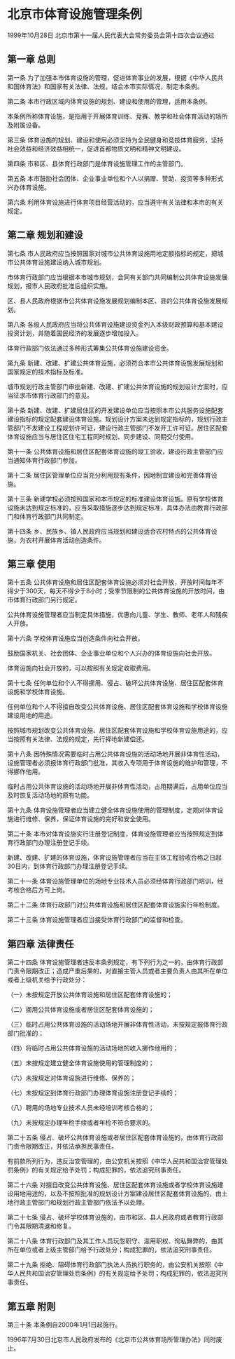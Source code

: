 # 北京市体育设施管理条例

1999年10月28日 北京市第十一届人民代表大会常务委员会第十四次会议通过

<!-- INFO END -->

## 第一章  总则

第一条 为了加强本市体育设施的管理，促进体育事业的发展，根据《中华人民共和国体育法》和国家有关法律、法规，结合本市实际情况，制定本条例。

第二条 本市行政区域内体育设施的规划、建设和使用的管理，适用本条例。

本条例所称体育设施，是指用于开展体育训练、竞赛、教学和社会体育活动的场所及附属设备。

第三条 体育设施的规划、建设和使用必须坚持为全民健身和竞技体育服务，坚持社会效益和经济效益相统一，促进首都物质文明和精神文明建设。

第四条 市和区、县体育行政部门是体育设施管理工作的主管部门。

第五条 本市鼓励社会团体、企业事业单位和个人以捐赠、赞助、投资等多种形式兴办体育设施。

第六条 利用体育设施进行体育项目经营活动的，应当遵守有关法律和本市的有关规定。

## 第二章  规划和建设

第七条 市人民政府应当按照国家对城市公共体育设施用地定额指标的规定，把城市公共体育设施建设纳入城市规划。

市体育行政部门应当根据本市城市规划，会同有关部门共同编制公共体育设施发展规划，报市人民政府批准后组织实施。

区、县人民政府根据市公共体育设施发展规划编制本区、县的公共体育设施发展规划。

第八条 各级人民政府应当将公共体育设施建设资金列入本级财政预算和基本建设投资计划，并随着国民经济的发展逐步增加投入。

体育行政部门依法通过多种形式筹集公共体育设施建设资金。

第九条 新建、改建、扩建公共体育设施，必须符合本市公共体育设施发展规划和国家规定的技术指标及标准。

城市规划行政主管部门审批新建、改建、扩建公共体育设施的规划设计方案时，应当征求市体育行政部门的意见。

第十条 新建、改建、扩建居住区的开发建设单位应当按照本市公共服务设施配套建设指标的规定配套建设体育设施。规划设计方案未达到规定指标的，规划行政主管部门不发建设工程规划许可证，建设行政主管部门不发开工许可证。居住区配套体育设施应当与居住区住宅工程同时规划、同步建设、同期交付使用。

第十一条 公共体育设施和居住区配套体育设施的竣工验收，建设行政主管部门应当通知体育行政部门参加。

第十二条 居住区管理单位应当充分利用现有条件，因地制宜建设和完善体育设施。

第十三条 新建学校必须按照国家和本市规定的标准建设体育设施。原有学校体育设施未达到规定标准的，应当采取措施逐步达到规定标准，具体办法由教育行政部门和体育行政部门共同制定。

第十四条 乡、民族乡、镇人民政府应当规划和建设适合农村特点的公共体育设施，为农村开展体育活动创造条件。

## 第三章  使用

第十五条 公共体育设施和居住区配套体育设施必须对社会开放，开放时间每年不得少于300天，每天不得少于8小时；受季节限制的公共体育设施的开放时间，由市体育行政部门另行规定。

公共体育设施管理者应当制定具体措施，优惠向儿童、学生、教师、老年人和残疾人开放。

第十六条 学校体育设施应当创造条件向社会开放。

鼓励国家机关、社会团体、企业事业单位和个人兴办的体育设施向社会开放。

体育设施向社会开放的，可以按照有关规定收取费用。

第十七条 任何单位和个人不得挪用、侵占、破坏公共体育设施、居住区配套体育设施和学校体育设施。

任何单位和个人不得擅自改变公共体育设施、居住区配套体育设施和学校体育设施建设用地的用途。

按照城市规划改变公共体育设施、居住区配套体育设施和学校体育设施用途的，应当按照有关法律、法规的规定，先行择地新建偿还。

第十八条 因特殊情况需要临时占用公共体育设施的活动场地开展非体育性活动，设施管理者必须报体育行政部门批准，其收入专项用于体育设施的维护和管理，不得挪作他用。

临时占用公共体育设施的活动场地开展非体育性活动，占用期满后，占用单位应当及时恢复活动场地的原有功能。

第十九条 体育设施管理者应当建立健全体育设施使用的管理制度，定期对体育设施进行维修、保养，保证体育设施的完好和安全使用。

第二十条 本市对体育设施实行注册登记制度，体育设施管理者应当按照规定到体育行政部门办理注册登记手续。

新建、改建、扩建的体育设施，体育设施管理者应当在主体工程验收合格之日起30日内，到体育行政部门办理注册登记手续。

第二十一条 体育设施管理单位的场地专业技术人员必须经体育行政部门培训，经考核合格后方可上岗。

第二十二条 体育行政部门对公共体育设施和居住区配套体育设施实行年检制度。

第二十三条 体育设施管理者应当接受体育行政部门的监督和检查。

## 第四章  法律责任

第二十四条 体育设施管理者违反本条例规定，有下列行为之一的，由体育行政部门责令限期改正；造成严重后果的，对直接主管人员或者主要负责人由其所在单位或者上级机关给予行政处分：

（一）未按规定开放公共体育设施和居住区配套体育设施的；

（二）挪用公共体育设施或者居住区配套体育设施的；

（三）临时占用公共体育设施的活动场地开展非体育性活动，未按规定报体育行政部门批准的；

（四）将临时占用公共体育设施的活动场地的收入挪作他用的；

（五）未按规定建立健全体育设施使用的管理制度的；

（六）未按规定对体育设施进行维修、保养的；

（七）未按规定到体育行政部门办理体育设施注册登记手续的；

（八）聘用的场地专业技术人员未经培训考核合格的；

（九）未按规定办理年检手续或者年检不符合要求的。

第二十五条 侵占、破坏公共体育设施或者居住区配套体育设施的，由体育行政部门责令限期改正，并依法承担民事责任。

有前款所列行为，违反治安管理的，由公安机关按照《中华人民共和国治安管理处罚条例》的有关规定给予处罚；构成犯罪的，依法追究刑事责任。

第二十六条 对擅自改变公共体育设施、居住区配套体育设施或者学校体育设施建设用地用途的，以及不按照批准的规划设计方案建设居住区配套体育设施的，由土地行政主管部门和规划行政主管部门依法予以处理。

第二十七条 侵占、破坏学校体育设施的，由市和区、县人民政府或者教育行政部门令其限期清退和修复。

第二十八条 体育行政部门及其工作人员玩忽职守、滥用职权、徇私舞弊的，由其所在单位或者上级主管部门给予行政处分；构成犯罪的，依法追究刑事责任。

第二十九条 拒绝、阻碍体育行政部门执法人员执行职务的，由公安机关按照《中华人民共和国治安管理处罚条例》的有关规定给予处罚；构成犯罪的，依法追究刑事责任。

## 第五章  附则

第三十条 本条例自2000年1月1日起施行。

1996年7月30日北京市人民政府发布的《北京市公共体育场所管理办法》同时废止。

